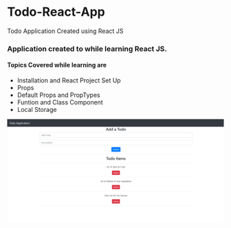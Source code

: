 # Todo-React-App
Todo Application Created using React JS

### Application created to while learning React JS. 
#### Topics Covered while learning are
* Installation and React Project Set Up
* Props 
* Default Props and PropTypes
* Funtion and Class Component
* Local Storage

![GitHub Logo](/public/Todo.PNG)

